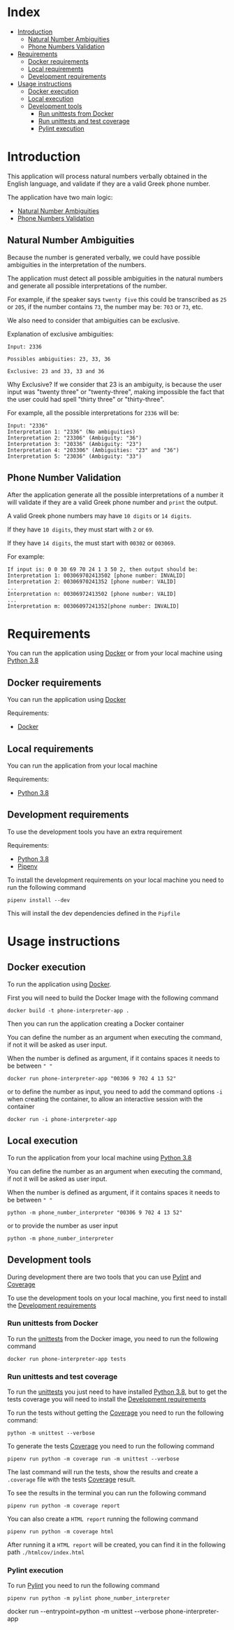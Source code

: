 # Index

* [Introduction](#introduction)
    * [Natural Number Ambiguities](#natural-number-ambiguities)
    * [Phone Numbers Validation](#phone-number-validation)
* [Requirements](#requirements)
    * [Docker requirements](#docker-requirements)
    * [Local requirements](#local-requirements)
    * [Development requirements](#development-requirements)
* [Usage instructions](#usage-instructions)
    * [Docker execution](#docker-execution)
    * [Local execution](#local-execution)
    * [Development tools](#development-tools)
        * [Run unittests from Docker](#run-unittests-from-docker)
        * [Run unittests and test coverage](#run-unittests-and-test-coverage)
        * [Pylint execution](#pylint-execution)

# Introduction

This application will process natural numbers verbally obtained in the English language, and validate if they are a valid Greek phone number.

The application have two main logic:

* [Natural Number Ambiguities](#natural-number-ambiguities)
* [Phone Numbers Validation](#phone-number-validation)

## Natural Number Ambiguities

Because the number is generated verbally, we could have possible ambiguities in the interpretation of the numbers.

The application must detect all possible ambiguities in the natural numbers and generate all possible interpretations of the number.

For example, if the speaker says `twenty five` this could be transcribed as `25` or `205`, if the number contains `73`, the number may be: `703` or `73`, etc.

We also need to consider that ambiguities can be exclusive.

Explanation of exclusive ambiguities:

```
Input: 2336

Possibles ambiguities: 23, 33, 36

Exclusive: 23 and 33, 33 and 36
```

Why Exclusive? If we consider that 23 is an ambiguity, is because the user input was "twenty three" or "twenty-three", making impossible the fact that the user could had spell "thirty three" or "thirty-three".

For example, all the possible interpretations for `2336` will be:

```
Input: "2336"
Interpretation 1: "2336" (No ambiguities)
Interpretation 2: "23306" (Ambiguity: "36")
Interpretation 3: "20336" (Ambiguity: "23")
Interpretation 4: "203306" (Ambiguities: "23" and "36")
Interpretation 5: "23036" (Ambiguity: "33")
```

## Phone Number Validation

After the application generate all the possible interpretations of a number it will validate if they are a valid Greek phone number and `print` the output.

A valid Greek phone numbers may have `10 digits` or `14 digits`.

If they have `10 digits`, they must start with `2` or `69`.

If they have `14 digits`, the must start with `00302` or `003069`.

For example:

```
If input is: 0 0 30 69 70 24 1 3 50 2, then output should be:
Interpretation 1: 003069702413502 [phone number: INVALID]
Interpretation 2: 00306970241352 [phone number: VALID]
...
Interpretation n: 00306972413502 [phone number: VALID]
...
Interpretation m: 00306097241352[phone number: INVALID]
```

# Requirements

You can run the application using [Docker] or from your local machine using [Python 3.8]

## Docker requirements

You can run the application using [Docker]

Requirements:
 * [Docker]

## Local requirements

You can run the application from your local machine

Requirements:
* [Python 3.8]

## Development requirements

To use the development tools you have an extra requirement

Requirements:
* [Python 3.8]
* [Pipenv]

To install the development requirements on your local machine you need to run the following command

```
pipenv install --dev
```

This will install the dev dependencies defined in the `Pipfile`

# Usage instructions

## Docker execution

To run the application using [Docker].

First you will need to build the Docker Image with the following command

```
docker build -t phone-interpreter-app .
```

Then you can run the application creating a Docker container

You can define the number as an argument when executing the command, if not it will be asked as user input.

When the number is defined as argument, if it contains spaces it needs to be between `" "`

```
docker run phone-interpreter-app "00306 9 702 4 13 52"
```

or to define the number as input, you need to add the command options `-i` when creating the container, to allow an interactive session with the container

```
docker run -i phone-interpreter-app
```

## Local execution

To run the application from your local machine using [Python 3.8]

You can define the number as an argument when executing the command, if not it will be asked as user input.

When the number is defined as argument, if it contains spaces it needs to be between `" "`

```
python -m phone_number_interpreter "00306 9 702 4 13 52"
```

or to provide the number as user input

```
python -m phone_number_interpreter
```

## Development tools

During development there are two tools that you can use [Pylint] and [Coverage]

To use the development tools on your local machine, you first need to install the [Development requirements](#development-requirements)

### Run unittests from Docker

To run the [unittests] from the Docker image, you need to run the following command

```
docker run phone-interpreter-app tests
```

### Run unittests and test coverage

To run the [unittests] you just need to have installed [Python 3.8], but to get the tests coverage you will need to install the [Development requirements](#development-requirements)

To run the tests without getting the [Coverage] you need to run the following command:

```
python -m unittest --verbose
```

To generate the tests [Coverage] you need to run the following command

```
pipenv run python -m coverage run -m unittest --verbose
```

The last command will run the tests, show the results and create a `.coverage` file with the tests [Coverage] result.

To see the results in the terminal you can run the following command

```
pipenv run python -m coverage report
```

You can also create a `HTML report` running the following command

```
pipenv run python -m coverage html
```

After running it a `HTML report` will be created, you can find it in the following path `./htmlcov/index.html`

### Pylint execution

To run [Pylint] you need to run the following command

```
pipenv run python -m pylint phone_number_interpreter
```

docker run --entrypoint=python -m unittest --verbose phone-interpreter-app

[Python 3.8]: https://www.python.org/downloads/
[Docker]: https://www.docker.com/
[Pipenv]: https://pipenv.pypa.io/en/latest/install/#installing-pipenv
[Coverage]: https://coverage.readthedocs.io/en/coverage-5.1/
[Pylint]: https://www.pylint.org/
[unittests]: https://docs.python.org/3/library/unittest.html
